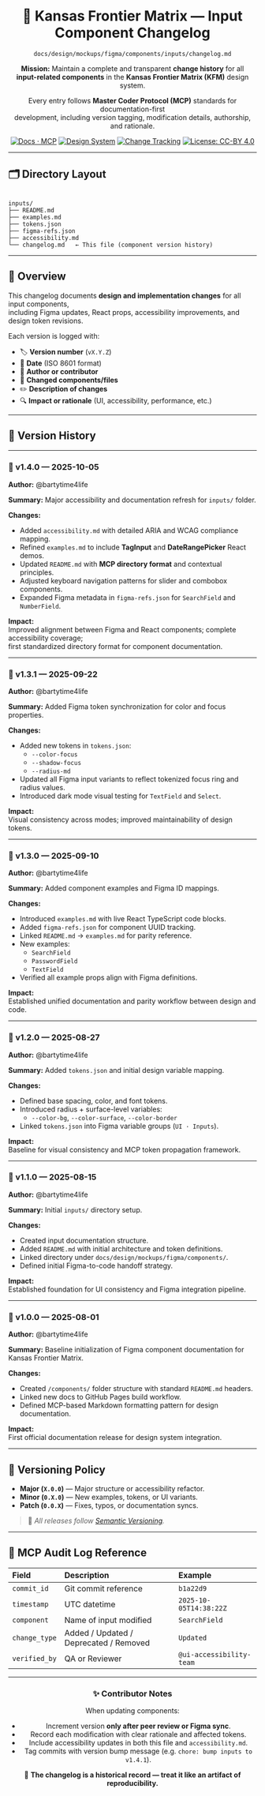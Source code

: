 <div align="center">

# 🧾 Kansas Frontier Matrix — Input Component Changelog  
`docs/design/mockups/figma/components/inputs/changelog.md`

**Mission:** Maintain a complete and transparent **change history** for all  
**input-related components** in the **Kansas Frontier Matrix (KFM)** design system.  

Every entry follows **Master Coder Protocol (MCP)** standards for documentation-first  
development, including version tagging, modification details, authorship, and rationale.  

[![Docs · MCP](https://img.shields.io/badge/Docs-MCP-blue)](../../../../../docs/)
[![Design System](https://img.shields.io/badge/System-Figma%20Components-pink)](https://www.figma.com)
[![Change Tracking](https://img.shields.io/badge/Changelog-Automated-orange)](../../../../../.github/workflows/)
[![License: CC-BY 4.0](https://img.shields.io/badge/License-CC--BY%204.0-yellow)](../../../../../LICENSE)

</div>

---

## 🗂️ Directory Layout

```

inputs/
├── README.md
├── examples.md
├── tokens.json
├── figma-refs.json
├── accessibility.md
└── changelog.md   ← This file (component version history)

```

---

## 📘 Overview

This changelog documents **design and implementation changes** for all input components,  
including Figma updates, React props, accessibility improvements, and design token revisions.

Each version is logged with:
- 🏷 **Version number** (`vX.Y.Z`)  
- 📅 **Date** (ISO 8601 format)  
- 👤 **Author or contributor**  
- 🧱 **Changed components/files**  
- ✏️ **Description of changes**  
- 🔍 **Impact or rationale** (UI, accessibility, performance, etc.)

---

## 📅 Version History

---

### 🧩 v1.4.0 — 2025-10-05  
**Author:** @bartytime4life  

**Summary:** Major accessibility and documentation refresh for `inputs/` folder.  

**Changes:**  
- Added `accessibility.md` with detailed ARIA and WCAG compliance mapping.  
- Refined `examples.md` to include **TagInput** and **DateRangePicker** React demos.  
- Updated `README.md` with **MCP directory format** and contextual principles.  
- Adjusted keyboard navigation patterns for slider and combobox components.  
- Expanded Figma metadata in `figma-refs.json` for `SearchField` and `NumberField`.  

**Impact:**  
Improved alignment between Figma and React components; complete accessibility coverage;  
first standardized directory format for component documentation.

---

### 🧩 v1.3.1 — 2025-09-22  
**Author:** @bartytime4life  

**Summary:** Added Figma token synchronization for color and focus properties.  

**Changes:**  
- Added new tokens in `tokens.json`:  
  - `--color-focus`  
  - `--shadow-focus`  
  - `--radius-md`  
- Updated all Figma input variants to reflect tokenized focus ring and radius values.  
- Introduced dark mode visual testing for `TextField` and `Select`.  

**Impact:**  
Visual consistency across modes; improved maintainability of design tokens.

---

### 🧩 v1.3.0 — 2025-09-10  
**Author:** @bartytime4life  

**Summary:** Added component examples and Figma ID mappings.  

**Changes:**  
- Introduced `examples.md` with live React TypeScript code blocks.  
- Added `figma-refs.json` for component UUID tracking.  
- Linked `README.md` → `examples.md` for parity reference.  
- New examples:  
  - `SearchField`  
  - `PasswordField`  
  - `TextField`  
- Verified all example props align with Figma definitions.  

**Impact:**  
Established unified documentation and parity workflow between design and code.

---

### 🧩 v1.2.0 — 2025-08-27  
**Author:** @bartytime4life  

**Summary:** Added `tokens.json` and initial design variable mapping.  

**Changes:**  
- Defined base spacing, color, and font tokens.  
- Introduced radius + surface-level variables:  
  - `--color-bg`, `--color-surface`, `--color-border`  
- Linked `tokens.json` into Figma variable groups (`UI · Inputs`).  

**Impact:**  
Baseline for visual consistency and MCP token propagation framework.

---

### 🧩 v1.1.0 — 2025-08-15  
**Author:** @bartytime4life  

**Summary:** Initial `inputs/` directory setup.  

**Changes:**  
- Created input documentation structure.  
- Added `README.md` with initial architecture and token definitions.  
- Linked directory under `docs/design/mockups/figma/components/`.  
- Defined initial Figma-to-code handoff strategy.  

**Impact:**  
Established foundation for UI consistency and Figma integration pipeline.

---

### 🧩 v1.0.0 — 2025-08-01  
**Author:** @bartytime4life  

**Summary:** Baseline initialization of Figma component documentation for Kansas Frontier Matrix.  

**Changes:**  
- Created `/components/` folder structure with standard `README.md` headers.  
- Linked new docs to GitHub Pages build workflow.  
- Defined MCP-based Markdown formatting pattern for design documentation.  

**Impact:**  
First official documentation release for design system integration.

---

## 🧱 Versioning Policy

- **Major (`X.0.0`)** — Major structure or accessibility refactor.  
- **Minor (`0.X.0`)** — New examples, tokens, or UI variants.  
- **Patch (`0.0.X`)** — Fixes, typos, or documentation syncs.  

> 🧩 *All releases follow [Semantic Versioning](https://semver.org/).*

---

## 🧪 MCP Audit Log Reference

| Field | Description | Example |
|:------|:-------------|:---------|
| `commit_id` | Git commit reference | `b1a22d9` |
| `timestamp` | UTC datetime | `2025-10-05T14:38:22Z` |
| `component` | Name of input modified | `SearchField` |
| `change_type` | Added / Updated / Deprecated / Removed | `Updated` |
| `verified_by` | QA or Reviewer | `@ui-accessibility-team` |

---

<div align="center">

### ✨ Contributor Notes
When updating components:
- Increment version **only after peer review or Figma sync**.  
- Record each modification with clear rationale and affected tokens.  
- Include accessibility updates in both this file and `accessibility.md`.  
- Tag commits with version bump message (e.g. `chore: bump inputs to v1.4.1`).  

🧩 **The changelog is a historical record — treat it like an artifact of reproducibility.**

</div>
